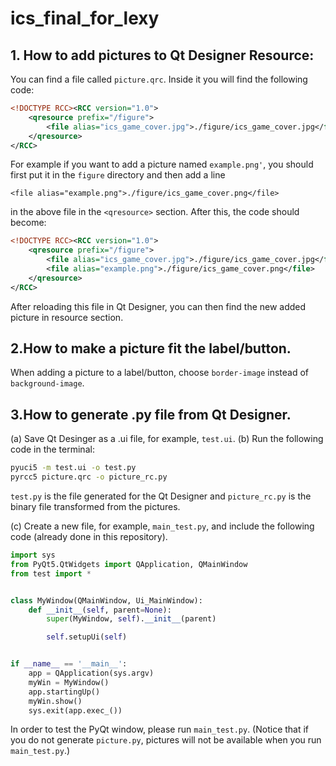 # ics_final_for_lexy
## 1. How to add pictures to Qt Designer Resource:
You can find a file called `picture.qrc`. Inside it you will find the following code:

```xml
<!DOCTYPE RCC><RCC version="1.0">
    <qresource prefix="/figure">
        <file alias="ics_game_cover.jpg">./figure/ics_game_cover.jpg</file>
    </qresource>
</RCC>
```

For example if you want to add a picture named `example.png'`, you should first put it
in the `figure` directory and then add a line 

`<file alias="example.png">./figure/ics_game_cover.png</file>`

in the above file in the `<qresource>` section. After this, the code should become:

```xml
<!DOCTYPE RCC><RCC version="1.0">
    <qresource prefix="/figure">
        <file alias="ics_game_cover.jpg">./figure/ics_game_cover.jpg</file>
        <file alias="example.png">./figure/ics_game_cover.png</file>
    </qresource>
</RCC>

```

After reloading this file in Qt Designer, you can then find the new added picture in resource section.

## 2.How to make a picture fit the label/button.

When adding a picture to a label/button, choose `border-image` instead of `background-image`.

## 3.How to generate .py file from Qt Designer.

(a) Save Qt Desinger as a .ui file, for example, `test.ui`.
(b) Run the following code in the terminal:

```bash
pyuci5 -m test.ui -o test.py
pyrcc5 picture.qrc -o picture_rc.py

```

`test.py` is the file generated for the Qt Designer and `picture_rc.py` is the binary file transformed from the pictures.

(c) Create a new file, for example, `main_test.py`, and include the following code (already done in this repository).

```python
import sys
from PyQt5.QtWidgets import QApplication, QMainWindow
from test import *


class MyWindow(QMainWindow, Ui_MainWindow):
    def __init__(self, parent=None):
        super(MyWindow, self).__init__(parent)

        self.setupUi(self)


if __name__ == '__main__':
    app = QApplication(sys.argv)
    myWin = MyWindow()
    app.startingUp()
    myWin.show()
    sys.exit(app.exec_())

```
In order to test the PyQt window, please run `main_test.py`.
(Notice that if you do not generate `picture.py`, pictures will not be available when you run `main_test.py`.)


